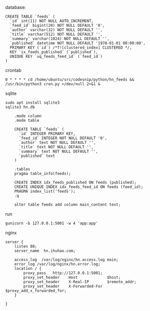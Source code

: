 database:

    CREATE TABLE `feeds` (
      `id` int(11) NOT NULL AUTO_INCREMENT,
      `feed_id` bigint(20) NOT NULL DEFAULT '0',
      `author` varchar(32) NOT NULL DEFAULT '',
      `title` varchar(512) NOT NULL DEFAULT '',
      `summary` varchar(1024) NOT NULL DEFAULT '',
      `published` datetime NOT NULL DEFAULT '1970-01-01 00:00:00',
      PRIMARY KEY (`id`) /*T![clustered_index] CLUSTERED */,
      KEY `ix_feeds_published` (`published`),
      UNIQUE KEY `uq_feeds_feed_id` (`feed_id`)
    )

crontab

    0 * * * * cd /home/ubuntu/src/codesnip/python/hn_feeds && /usr/bin/python3 cron.py >/dev/null 2>&1 &

sqlite

    sudo apt install sqlite3
    sqlite3 hn.db

        .mode column
        .mode table

        CREATE TABLE `feeds` (
          `id` INTEGER PRIMARY KEY,
          `feed_id` INTEGER NOT NULL DEFAULT '0',
          `author` text NOT NULL DEFAULT '',
          `title` text NOT NULL DEFAULT '',
          `summary` text NOT NULL DEFAULT '',
          `published` text
        )

        .tables
        pragma table_info(feeds);

        CREATE INDEX idx_feeds_published ON feeds (published);
        CREATE UNIQUE INDEX idx_feeds_feed_id ON feeds (feed_id);
        PRAGMA index_list('feeds');
        .q

        alter table feeds add column main_content text;

run

    gunicorn -b 127.0.0.1:5001 -w 4 'app:app'

nginx

    server {
        listen 80;
        server_name  hn.ihuhao.com;

        access_log  /var/log/nginx/hn.access.log main;
        error_log /var/log/nginx/hn.error.log;
        location / {
            proxy_pass   http://127.0.0.1:5001;
            proxy_set_header    Host             $host;
            proxy_set_header    X-Real-IP        $remote_addr;
            proxy_set_header    X-Forwarded-For  $proxy_add_x_forwarded_for;
        }

    }

